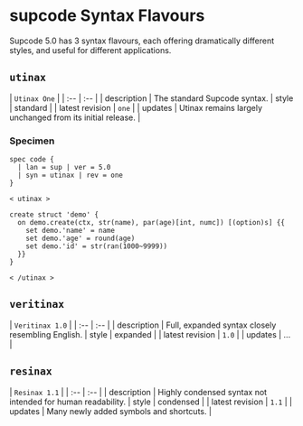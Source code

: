 # supcode Syntax Flavours

Supcode 5.0 has 3 syntax flavours, each offering dramatically different styles, and useful for different applications.

## `utinax`

| <td colspan="2"> `Utinax One` |
| :-- | :-- |
| description | The standard Supcode syntax.
| style | standard |
| latest revision | `one` |
| updates | Utinax remains largely unchanged from its initial release. |

### Specimen

```
spec code {
  | lan = sup | ver = 5.0
  | syn = utinax | rev = one
}

< utinax >

create struct 'demo' {
  on demo.create(ctx, str(name), par(age)[int, numc]) [(option)s] {{
    set demo.'name' = name
    set demo.'age' = round(age)
    set demo.'id' = str(ran(1000~9999))
  }}
}

< /utinax >
```

## `veritinax`

| <td colspan="2"> `Veritinax 1.0` |
| :-- | :-- |
| description | Full, expanded syntax closely resembling English.
| style | expanded |
| latest revision | `1.0` |
| updates | ... |

## `resinax`

| <td colspan="2"> `Resinax 1.1` |
| :-- | :-- |
| description | Highly condensed syntax not intended for human readability.
| style | condensed |
| latest revision | `1.1` |
| updates | Many newly added symbols and shortcuts. |
